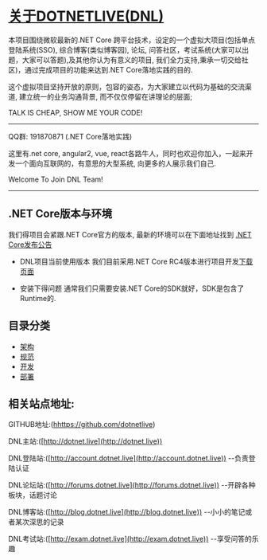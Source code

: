 # [关于DOTNETLIVE(DNL)](./)

本项目围绕微软最新的.NET Core 跨平台技术，设定的一个虚拟大项目(包括单点登陆系统(SSO), 综合博客(类似博客园), 论坛, 问答社区，考试系统(大家可以出题，大家可以答题),及其他你认为有意义的项目, 我们全力支持,秉承一切交给社区)，通过完成项目的功能来达到.NET Core落地实践的目的.

这个虚拟项目坚持开放的原则，包容的姿态，为大家建立以代码为基础的交流渠道, 建立统一的业务沟通背景, 而不仅仅停留在讲理论的层面; 

TALK IS CHEAP, SHOW ME YOUR CODE!

***

QQ群: 191870871 (.NET Core落地实践)

这里有.net core, angular2, vue, react各路牛人，同时也欢迎你加入，一起来开发一个面向互联网的，有意思的大型系统, 向更多的人展示我们自己.

Welcome To Join DNL Team!

***

## .NET Core版本与环境
我们得项目会紧跟.NET Core官方的版本, 最新的环境可以在下面地址找到 [.NET Core发布公告](https://github.com/dotnet/core/tree/master/release-notes)

* DNL项目当前使用版本
我们目前采用.NET Core RC4版本进行项目开发[下载页面](https://github.com/dotnet/core/blob/master/release-notes/rc4-download.md)

* 安装下得问题
通常我们只需要安装.NET Core的SDK就好，SDK是包含了Runtime的.

## 目录分类

* [架构](/architecture/)
* [规范](/specification/)
* [开发](/development/)
* [部署](/deployment/)

## 相关站点地址:

GITHUB地址:([hhttps://github.com/dotnetlive](https://github.com/dotnetlive))

DNL主站:([http://dotnet.live](http://dotnet.live))

DNL登陆站:([http://account.dotnet.live](http://account.dotnet.live)) --负责登陆认证

DNL论坛站:([http://forums.dotnet.live](http://forums.dotnet.live)) --开辟各种板块，话题讨论

DNL博客站:([http://blog.dotnet.live](http://blog.dotnet.live)) --小小的笔记或者某次深思的记录

DNL考试站:([http://exam.dotnet.live](http://exam.dotnet.live)) --享受问答的乐趣

